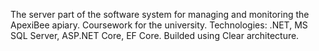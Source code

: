 The server part of the software system for managing and monitoring the ApexiBee apiary. Coursework for the university. Technologies: .NET, MS SQL Server, ASP.NET Core, EF Core. Builded using Clear architecture.
